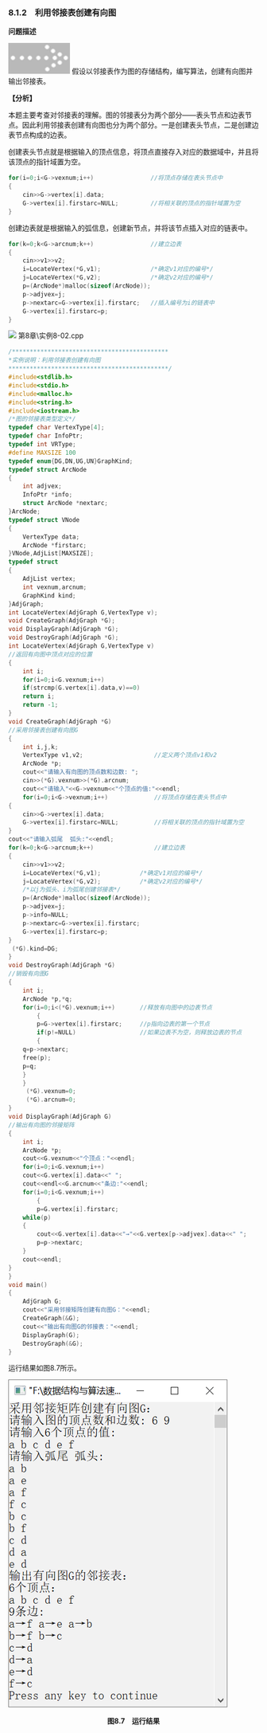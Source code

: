 ### 8.1.2　利用邻接表创建有向图



**问题描述**

![19.png](../images/19.png)
假设以邻接表作为图的存储结构，编写算法，创建有向图并输出邻接表。



**【分析】**

本题主要考查对邻接表的理解。图的邻接表分为两个部分——表头节点和边表节点。因此利用邻接表创建有向图也分为两个部分。一是创建表头节点，二是创建边表节点构成的边表。

创建表头节点就是根据输入的顶点信息，将顶点直接存入对应的数据域中，并且将该顶点的指针域置为空。

```c
for(i=0;i<G->vexnum;i++)                //将顶点存储在表头节点中
{
    cin>>G->vertex[i].data;
    G->vertex[i].firstarc=NULL;         //将相关联的顶点的指针域置为空
}
```

创建边表就是根据输入的弧信息，创建新节点，并将该节点插入对应的链表中。

```c
for(k=0;k<G->arcnum;k++)                //建立边表
{
    cin>>v1>>v2;
    i=LocateVertex(*G,v1);              /*确定v1对应的编号*/
    j=LocateVertex(*G,v2);              /*确定v2对应的编号*/
    p=(ArcNode*)malloc(sizeof(ArcNode));
    p->adjvex=j;
    p->nextarc=G->vertex[i].firstarc;   //插入编号为i的链表中
    G->vertex[i].firstarc=p;
}
```

<img src="https://cdn.ptpress.cn/pubcloud/5B0A982E/ushu/UBbf1888a83438/online/FBOLbf1c436d1ddf/Images/20.png" style="width: 8%" width="8%" class="my_markdown"/>
第8章\实例8-02.cpp

```c
/********************************************
*实例说明：利用邻接表创建有向图
*********************************************/
#include<stdlib.h>
#include<stdio.h>
#include<malloc.h>
#include<string.h>
#include<iostream.h>
/*图的邻接表类型定义*/
typedef char VertexType[4];
typedef char InfoPtr;
typedef int VRType;
#define MAXSIZE 100                 
typedef enum{DG,DN,UG,UN}GraphKind; 
typedef struct ArcNode              
{
    int adjvex;                     
    InfoPtr *info;                  
    struct ArcNode *nextarc;        
}ArcNode;
typedef struct VNode                
{
    VertexType data;                
    ArcNode *firstarc;              
}VNode,AdjList[MAXSIZE];
typedef struct                      
{
    AdjList vertex;
    int vexnum,arcnum;              
    GraphKind kind;                 
}AdjGraph;
int LocateVertex(AdjGraph G,VertexType v);
void CreateGraph(AdjGraph *G);
void DisplayGraph(AdjGraph *G);
void DestroyGraph(AdjGraph *G);
int LocateVertex(AdjGraph G,VertexType v)
//返回有向图中顶点对应的位置
{
    int i;
    for(i=0;i<G.vexnum;i++)
    if(strcmp(G.vertex[i].data,v)==0)
    return i;
    return -1;
}
void CreateGraph(AdjGraph *G)
//采用邻接表创建有向图G
{
    int i,j,k;
    VertexType v1,v2;                    //定义两个顶点v1和v2
    ArcNode *p;
    cout<<"请输入有向图的顶点数和边数: ";
    cin>>(*G).vexnum>>(*G).arcnum;
    cout<<"请输入"<<G->vexnum<<"个顶点的值:"<<endl;
    for(i=0;i<G->vexnum;i++)             //将顶点存储在表头节点中
{
    cin>>G->vertex[i].data;
    G->vertex[i].firstarc=NULL;          //将相关联的顶点的指针域置为空
}
cout<<"请输入弧尾  弧头:"<<endl;
for(k=0;k<G->arcnum;k++)                 //建立边表
{
    cin>>v1>>v2;
    i=LocateVertex(*G,v1);           /*确定v1对应的编号*/
    j=LocateVertex(*G,v2);           /*确定v2对应的编号*/
    /*以j为弧头、i为弧尾创建邻接表*/
    p=(ArcNode*)malloc(sizeof(ArcNode));
    p->adjvex=j;
    p->info=NULL;
    p->nextarc=G->vertex[i].firstarc;
    G->vertex[i].firstarc=p;
}
 (*G).kind=DG;
}
void DestroyGraph(AdjGraph *G)
//销毁有向图G
{
    int i;
    ArcNode *p,*q;
    for(i=0;i<(*G).vexnum;i++)       //释放有向图中的边表节点
        {
        p=G->vertex[i].firstarc;     //p指向边表的第一个节点
        if(p!=NULL)                  //如果边表不为空，则释放边表的节点
        {
    q=p->nextarc;
    free(p);
    p=q;
    }
    }
     (*G).vexnum=0;                 
     (*G).arcnum=0;                 
}
void DisplayGraph(AdjGraph G)
//输出有向图的邻接矩阵
{
    int i;
    ArcNode *p;
    cout<<G.vexnum<<"个顶点："<<endl;
    for(i=0;i<G.vexnum;i++)
    cout<<G.vertex[i].data<<" ";
    cout<<endl<<G.arcnum<<"条边:"<<endl;
    for(i=0;i<G.vexnum;i++)
        {
        p=G.vertex[i].firstarc;
    while(p)
    {
        cout<<G.vertex[i].data<<"→"<<G.vertex[p->adjvex].data<<" ";
        p=p->nextarc;
    }
    cout<<endl;
}
}
void main()
{
    AdjGraph G;
    cout<<"采用邻接矩阵创建有向图G："<<endl;
    CreateGraph(&G);
    cout<<"输出有向图G的邻接表："<<endl;
    DisplayGraph(G);
    DestroyGraph(&G);
}
```

运行结果如图8.7所示。

![229.png](../images/229.png)
<center class="my_markdown"><b class="my_markdown">图8.7　运行结果</b></center>

